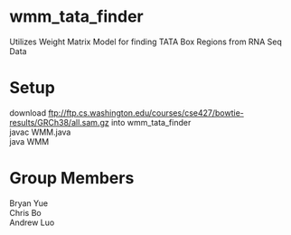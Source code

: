 # wmm_tata_finder
Utilizes Weight Matrix Model for finding TATA Box Regions from RNA Seq Data

# Setup
download ftp://ftp.cs.washington.edu/courses/cse427/bowtie-results/GRCh38/all.sam.gz into wmm_tata_finder <br>
javac WMM.java <br>
java WMM <br>

# Group Members
Bryan Yue <br>
Chris Bo <br>
Andrew Luo <br>

